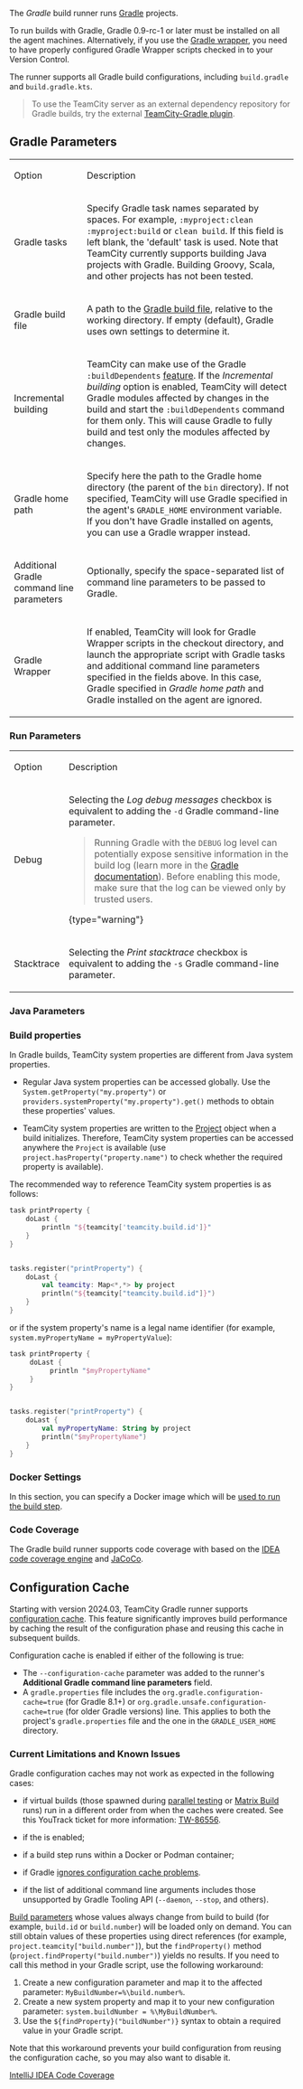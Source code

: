[//]: # (title: Gradle)
[//]: # (auxiliary-id: Gradle)

The _Gradle_ build runner runs [Gradle](https://www.gradle.org) projects.

To run builds with Gradle, Gradle 0.9-rc-1 or later must be installed on all the agent machines. Alternatively, if you use the [Gradle wrapper](https://docs.gradle.org/3.3/userguide/gradle_wrapper.html), you need to have properly configured Gradle Wrapper scripts checked in to your Version Control.

The runner supports all Gradle build configurations, including `build.gradle` and `build.gradle.kts`.

>To use the TeamCity server as an external dependency repository for Gradle builds, try the external [TeamCity-Gradle plugin](https://github.com/jk1/TeamCity-dependencies-gradle-plugin).

<anchor name="Gradle-GradleParameters"/>

## Gradle Parameters

<table><tr>

<td>

Option

</td>

<td>

Description

</td></tr><tr>

<td>

Gradle tasks

</td>

<td>

Specify Gradle task names separated by spaces. For example, `:myproject:clean :myproject:build` or `clean build`. If this field is left blank, the 'default' task is used. Note that TeamCity currently supports building Java projects with Gradle. Building Groovy, Scala, and other projects has not been tested.

</td></tr>

<tr>

<td>

Gradle build file

</td>

<td>

A path to the [Gradle build file](https://docs.gradle.org/current/userguide/tutorial_using_tasks.html#sec:hello_world), relative to the working directory. If empty (default), Gradle uses own settings to determine it.

</td></tr>

<tr>

<td>

Incremental building

</td>

<td>

TeamCity can make use of the Gradle `:buildDependents` [feature](https://www.gradle.org/docs/current/userguide/userguide_single.html#sec:multiproject_build_and_test). If the _Incremental building_ option is enabled, TeamCity will detect Gradle modules affected by changes in the build and start the `:buildDependents` command for them only. This will cause Gradle to fully build and test only the modules affected by changes.

</td></tr><tr>

<td>

Gradle home path

</td>

<td>

Specify here the path to the Gradle home directory (the parent of the `bin` directory). If not specified, TeamCity will use Gradle specified in the agent's `GRADLE_HOME` environment variable. If you don't have Gradle installed on agents, you can use a Gradle wrapper instead.

</td></tr><tr>

<td>

Additional Gradle command line parameters

</td>

<td>

Optionally, specify the space-separated list of command line parameters to be passed to Gradle.

</td></tr><tr>

<td>

Gradle Wrapper

</td>

<td>

If enabled, TeamCity will look for Gradle Wrapper scripts in the checkout directory, and launch the appropriate script with Gradle tasks and additional command line parameters specified in the fields above. In this case, Gradle specified in _Gradle home path_ and Gradle installed on the agent are ignored.

</td></tr></table>

<anchor name="LaunchingParameters"/>
<anchor name="Gradle-LaunchingParameters"/>

### Run Parameters
[//]: # (AltHead: LaunchingParameters cbr) 

<table><tr>

<td>

Option

</td>

<td>

Description

</td></tr><tr>

<td>

Debug

</td>

<td>

Selecting the _Log debug messages_ checkbox is equivalent to adding the `-d` Gradle command-line parameter.

>Running Gradle with the `DEBUG` log level can potentially expose sensitive information in the build log (learn more in the [Gradle documentation](https://docs.gradle.org/current/userguide/logging.html#sec:debug_security)). Before enabling this mode, make sure that the log can be viewed only by trusted users.
> 
{type="warning"}

</td></tr><tr>

<td>

Stacktrace

</td>

<td>

Selecting the _Print stacktrace_ checkbox is equivalent to adding the `-s` Gradle command-line parameter.

</td></tr></table>

### Java Parameters

<include src="java-parameters.md" include-id="java-param"/>

### Build properties

In Gradle builds, TeamCity system properties are different from Java system properties.

* Regular Java system properties can be accessed globally. Use the `System.getProperty("my.property")` or `providers.systemProperty("my.property").get()` methods to obtain these properties' values.

* TeamCity system properties are written to the [Project](https://docs.gradle.org/current/dsl/org.gradle.api.Project.html) object when a build initializes. Therefore, TeamCity system properties can be accessed anywhere the `Project` is available (use `project.hasProperty("property.name")` to check whether the required property is available).

The recommended way to reference TeamCity system properties is as follows:

<tabs>

```Groovy
task printProperty {
    doLast {
        println "${teamcity['teamcity.build.id']}"
    }
}

```

```Kotlin

tasks.register("printProperty") {
    doLast {
        val teamcity: Map<*,*> by project
        println("${teamcity["teamcity.build.id"]}")
    }
}
```

</tabs>

or if the system property's name is a legal name identifier (for example, `system.myPropertyName = myPropertyValue`):

<tabs>

```Groovy
task printProperty {
     doLast {
          println "$myPropertyName"
     }
}

```

```Kotlin

tasks.register("printProperty") {
    doLast {
        val myPropertyName: String by project
        println("$myPropertyName")
    }
}
```

</tabs>

### Docker Settings

In this section, you can specify a Docker image which will be [used to run the build step](container-wrapper.md).

<anchor name="coverage"/>

### Code Coverage
[//]: # (AltHead: coverage)

The Gradle build runner supports code coverage with based on the [IDEA code coverage engine](intellij-idea.md) and [JaCoCo](jacoco.md).


## Configuration Cache

Starting with version 2024.03, TeamCity Gradle runner supports [configuration cache](https://docs.gradle.org/current/userguide/configuration_cache.html). This feature significantly improves build performance by caching the result of the configuration phase and reusing this cache in subsequent builds.

Configuration cache is enabled if either of the following is true:

* The `--configuration-cache` parameter was added to the runner's **Additional Gradle command line parameters** field.
* A `gradle.properties` file includes the `org.gradle.configuration-cache=true` (for Gradle 8.1+) or `org.gradle.unsafe.configuration-cache=true` (for older Gradle versions) line. This applies to both the project's `gradle.properties` file and the one in the `GRADLE_USER_HOME` directory.

### Current Limitations and Known Issues

Gradle configuration caches may not work as expected in the following cases:

* if virtual builds (those spawned during [parallel testing](parallel-tests.md) or [Matrix Build](matrix-build.md) runs) run in a different order from when the caches were created. See this YouTrack ticket for more information: [TW-86556](https://youtrack.jetbrains.com/issue/TW-86556/Gradle-Configuration-cache-can-be-not-reused-in-virtual-builds-parallel-tests-or-matrix-builds).

* if the [](clean-checkout.md) is enabled;

* if a build step runs within a Docker or Podman container;

* if Gradle [ignores configuration cache problems](https://docs.gradle.org/current/userguide/configuration_cache.html#config_cache:usage:ignore_problems).

* if the list of additional command line arguments includes those unsupported by Gradle Tooling API (`--daemon`, `--stop`, and others).

[Build parameters](configuring-build-parameters.md) whose values always change from build to build (for example, `build.id` or `build.number`) will be loaded only on demand. You can still obtain values of these properties using direct references (for example, `project.teamcity["build.number"]`), but the `findProperty()` method (`project.findProperty("build.number")`) yields no results. If you need to call this method in your Gradle script, use the following workaround:

1. Create a new configuration parameter and map it to the affected parameter: `MyBuildNumber=%\build.number%`.
2. Create a new system property and map it to your new configuration parameter: `system.buildNumber = %\MyBuildNumber%`.
3. Use the `${findProperty}("buildNumber")}` syntax to obtain a required value in your Gradle script.

Note that this workaround prevents your build configuration from reusing the configuration cache, so you may also want to disable it.



<seealso>
        <category ref="admin-guide">
            <a href="intellij-idea.md">IntelliJ IDEA Code Coverage</a>
        </category>
</seealso>
